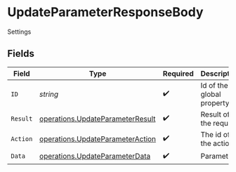 # UpdateParameterResponseBody

Settings


## Fields

| Field                                                                                | Type                                                                                 | Required                                                                             | Description                                                                          | Example                                                                              |
| ------------------------------------------------------------------------------------ | ------------------------------------------------------------------------------------ | ------------------------------------------------------------------------------------ | ------------------------------------------------------------------------------------ | ------------------------------------------------------------------------------------ |
| `ID`                                                                                 | *string*                                                                             | :heavy_check_mark:                                                                   | Id of the global property                                                            | rudder_file_edit_footer                                                              |
| `Result`                                                                             | [operations.UpdateParameterResult](../../models/operations/updateparameterresult.md) | :heavy_check_mark:                                                                   | Result of the request                                                                |                                                                                      |
| `Action`                                                                             | [operations.UpdateParameterAction](../../models/operations/updateparameteraction.md) | :heavy_check_mark:                                                                   | The id of the action                                                                 |                                                                                      |
| `Data`                                                                               | [operations.UpdateParameterData](../../models/operations/updateparameterdata.md)     | :heavy_check_mark:                                                                   | Parameters                                                                           |                                                                                      |